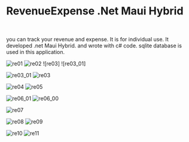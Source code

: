 # RevenueExpense .Net Maui Hybrid
<br/>
<p> you can track your revenue and expense. It is for individual use. It developed .net Maui Hybrid. and wrote with c# code.  sqlite database is used in this application.</p>

![re01](https://github.com/sibelyildiz2024/RevenueExpense/assets/171625094/323db244-c343-47df-9975-85eca61a5140) 
![re02](https://github.com/sibelyildiz2024/RevenueExpense/assets/171625094/869aeaf5-84c6-43f0-992d-d93adb270b9c) ![re03] ![re03_01]

![re03_01](https://github.com/sibelyildiz2024/RevenueExpense/assets/171625094/b462bb02-bf81-49fc-8df9-04524341043a) ![re03](https://github.com/sibelyildiz2024/RevenueExpense/assets/171625094/a228eb03-74b9-4cc3-8b97-c46fe73a750d)

![re04](https://github.com/sibelyildiz2024/RevenueExpense/assets/171625094/e75a8bac-f5aa-43e7-8f43-cb6b7c76190c) ![re05](https://github.com/sibelyildiz2024/RevenueExpense/assets/171625094/180b56b1-9485-411a-a307-86cc2c6dbf16)

![re06_01](https://github.com/sibelyildiz2024/RevenueExpense/assets/171625094/f17cc723-e93f-4620-8ec3-0e52412654dd) ![re06_00](https://github.com/sibelyildiz2024/RevenueExpense/assets/171625094/d205b9f2-e5c4-493f-acfc-6264781989e9)

![re07](https://github.com/sibelyildiz2024/RevenueExpense/assets/171625094/0ca0ac51-3cd7-4a93-80ad-373d407605bb)

![re08](https://github.com/sibelyildiz2024/RevenueExpense/assets/171625094/884cf25d-9a23-4e75-8971-ff3a1211627c) ![re09](https://github.com/sibelyildiz2024/RevenueExpense/assets/171625094/4349b9b7-c493-4764-8906-c35ae778d0e7)

![re10](https://github.com/sibelyildiz2024/RevenueExpense/assets/171625094/b261cc72-d294-45d7-94de-015fe812f3d6) ![re11](https://github.com/sibelyildiz2024/RevenueExpense/assets/171625094/2bc345c1-008f-4f1d-9d3d-282877321193)



